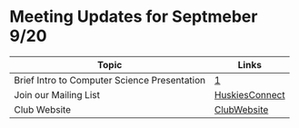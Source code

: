 # Meeting Updates for Septmeber 9/20

| Topic      | Links |
| ----------- | ----------- |
| Brief Intro to Computer Science Presentation      | [1]       |
| Join our Mailing List   | [HuskiesConnect]       |
| Club Website  | [ClubWebsite] |


[1]: https://docs.google.com/presentation/d/1CiSxcT7x4befMnzWJwQ_x3q8ZNxY2cu8KxWuHGl1uDQ/edit?usp=sharing
[HuskiesConnect]: https://huskiesconnect.stcloudstate.edu/organization/association-for-computing-machinery
[ClubWebsite]: https://csciclub.github.io/csciclubNew/
